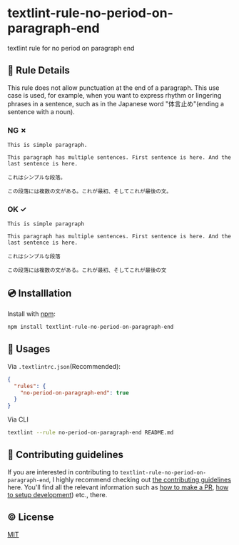 # textlint-rule-no-period-on-paragraph-end

textlint rule for no period on paragraph end

## 📖 Rule Details

This rule does not allow punctuation at the end of a paragraph. This use case is used, for example, when you want to express rhythm or lingering phrases in a sentence, such as in the Japanese word "体言止め"(ending a sentence with a noun).

### NG ✗

```
This is simple paragraph.

This paragraph has multiple sentences. First sentence is here. And the last sentence is here.

これはシンプルな段落。

この段落には複数の文がある。これが最初、そしてこれが最後の文。
```

### OK ✓

```
This is simple paragraph

This paragraph has multiple sentences. First sentence is here. And the last sentence is here.

これはシンプルな段落

この段落には複数の文がある。これが最初、そしてこれが最後の文
```

## 💿 Installlation

Install with [npm](https://www.npmjs.com/):

```sh
npm install textlint-rule-no-period-on-paragraph-end
```

## 🚀 Usages

Via `.textlintrc.json`(Recommended):

```json
{
  "rules": {
    "no-period-on-paragraph-end": true
  }
}
```

Via CLI

```sh
textlint --rule no-period-on-paragraph-end README.md
```

## 🙌 Contributing guidelines

If you are interested in contributing to `textlint-rule-no-period-on-paragraph-end`, I highly recommend checking out [the contributing guidelines](/CONTRIBUTING.md) here. You'll find all the relevant information such as [how to make a PR](/CONTRIBUTING.md#pull-request-guidelines), [how to setup development](/CONTRIBUTING.md#development-setup)) etc., there.

## ©️ License

[MIT](http://opensource.org/licenses/MIT)

